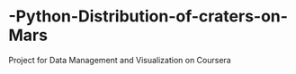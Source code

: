# -Python-Distribution-of-craters-on-Mars
Project for Data Management and Visualization on Coursera
